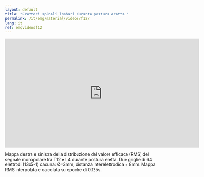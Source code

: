 ```yaml
---
layout: default
title: "Erettori spinali lombari durante postura eretta."
permalink: /it/emg/material/videos/f12/
lang: it
ref: emgvideosf12
---
```


<iframe width="640" height="360" src="https://www.youtube-nocookie.com/embed/gUJbr7yRY1g?si=OYFjiffGx7hWOccS&rel=0" title="YouTube video player" frameborder="0" allow="accelerometer; autoplay; clipboard-write; encrypted-media; gyroscope; picture-in-picture; web-share" allowfullscreen></iframe>

Mappa destra e sinistra della distribuzione del valore efficace (RMS) del segnale monopolare tra T12 e L4 durante postura eretta. Due griglie di 64 elettrodi (13x5-1) caduna: Ø=3mm, distanza interelettrodica = 8mm. Mappa RMS interpolata e calcolata su epoche di 0.125s.
